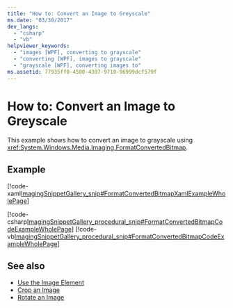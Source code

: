 ```yaml
---
title: "How to: Convert an Image to Greyscale"
ms.date: "03/30/2017"
dev_langs: 
  - "csharp"
  - "vb"
helpviewer_keywords: 
  - "images [WPF], converting to grayscale"
  - "converting [WPF], images to grayscale"
  - "grayscale [WPF], converting images to"
ms.assetid: 77935ff0-4500-4307-9710-96999dcf579f
---
```

# How to: Convert an Image to Greyscale
This example shows how to convert an image to grayscale using <xref:System.Windows.Media.Imaging.FormatConvertedBitmap>.  
  
## Example  
 [!code-xaml[ImagingSnippetGallery_snip#FormatConvertedBitmapXamlExampleWholePage](~/samples/snippets/csharp/VS_Snippets_Wpf/ImagingSnippetGallery_snip/CS/FormatConvertedBitmapExample.xaml#formatconvertedbitmapxamlexamplewholepage)]  
  
 [!code-csharp[ImagingSnippetGallery_procedural_snip#FormatConvertedBitmapCodeExampleWholePage](~/samples/snippets/csharp/VS_Snippets_Wpf/ImagingSnippetGallery_procedural_snip/CSharp/FormatConvertedBitmapExample.cs#formatconvertedbitmapcodeexamplewholepage)]
 [!code-vb[ImagingSnippetGallery_procedural_snip#FormatConvertedBitmapCodeExampleWholePage](~/samples/snippets/visualbasic/VS_Snippets_Wpf/ImagingSnippetGallery_procedural_snip/VB/FormatConvertedBitmapExample.vb#formatconvertedbitmapcodeexamplewholepage)]  
  
## See also

- [Use the Image Element](how-to-use-the-image-element.md)
- [Crop an Image](how-to-crop-an-image.md)
- [Rotate an Image](how-to-rotate-an-image.md)
